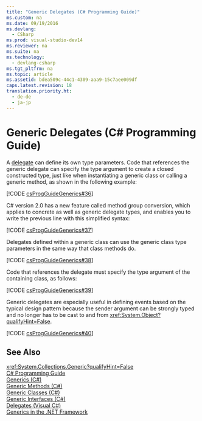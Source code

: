 ```yaml
---
title: "Generic Delegates (C# Programming Guide)"
ms.custom: na
ms.date: 09/19/2016
ms.devlang: 
  - CSharp
ms.prod: visual-studio-dev14
ms.reviewer: na
ms.suite: na
ms.technology: 
  - devlang-csharp
ms.tgt_pltfrm: na
ms.topic: article
ms.assetid: bdea509c-44c1-4309-aaa9-15c7aee009df
caps.latest.revision: 18
translation.priority.ht: 
  - de-de
  - ja-jp
---
```

# Generic Delegates (C# Programming Guide)
A [delegate](../vs140/delegate--C#-Reference-.md) can define its own type parameters. Code that references the generic delegate can specify the type argument to create a closed constructed type, just like when instantiating a generic class or calling a generic method, as shown in the following example:  
  
 [!CODE [csProgGuideGenerics#36](../CodeSnippet/VS_Snippets_VBCSharp/csProgGuideGenerics#36)]  
  
 C# version 2.0 has a new feature called method group conversion, which applies to concrete as well as generic delegate types, and enables you to write the previous line with this simplified syntax:  
  
 [!CODE [csProgGuideGenerics#37](../CodeSnippet/VS_Snippets_VBCSharp/csProgGuideGenerics#37)]  
  
 Delegates defined within a generic class can use the generic class type parameters in the same way that class methods do.  
  
 [!CODE [csProgGuideGenerics#38](../CodeSnippet/VS_Snippets_VBCSharp/csProgGuideGenerics#38)]  
  
 Code that references the delegate must specify the type argument of the containing class, as follows:  
  
 [!CODE [csProgGuideGenerics#39](../CodeSnippet/VS_Snippets_VBCSharp/csProgGuideGenerics#39)]  
  
 Generic delegates are especially useful in defining events based on the typical design pattern because the sender argument can be strongly typed and no longer has to be cast to and from <xref:System.Object?qualifyHint=False>.  
  
 [!CODE [csProgGuideGenerics#40](../CodeSnippet/VS_Snippets_VBCSharp/csProgGuideGenerics#40)]  
  
## See Also  
 <xref:System.Collections.Generic?qualifyHint=False>   
 [C# Programming Guide](../vs140/C#-Programming-Guide.md)   
 [Generics (C#)](../Topic/Introduction%20to%20Generics%20\(C%23%20Programming%20Guide\).md)   
 [Generic Methods (C#)](../Topic/Generic%20Methods%20\(C%23%20Programming%20Guide\).md)   
 [Generic Classes (C#)](../Topic/Generic%20Classes%20\(C%23%20Programming%20Guide\).md)   
 [Generic Interfaces (C#)](../vs140/Generic-Interfaces--C#-Programming-Guide-.md)   
 [Delegates (Visual C#)](../Topic/Delegates%20\(C%23%20Programming%20Guide\).md)   
 [Generics in the .NET Framework](assetId:///2994d786-c5c7-4666-ab23-4c83129fe39c)